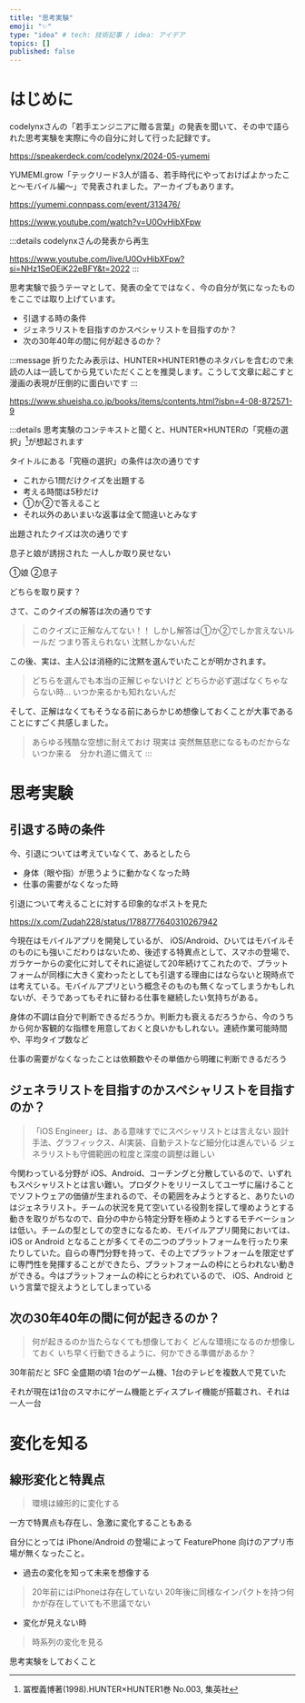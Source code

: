 ```yaml
---
title: "思考実験"
emoji: "✨"
type: "idea" # tech: 技術記事 / idea: アイデア
topics: []
published: false
---
```


# はじめに
codelynxさんの「若手エンジニアに贈る言葉」の発表を聞いて、その中で語られた思考実験を実際に今の自分に対して行った記録です。

https://speakerdeck.com/codelynx/2024-05-yumemi

YUMEMI.grow「テックリード3人が語る、若手時代にやっておけばよかったこと〜モバイル編〜」で発表されました。アーカイブもあります。

https://yumemi.connpass.com/event/313476/

https://www.youtube.com/watch?v=U0OvHibXFpw

:::details codelynxさんの発表から再生

https://www.youtube.com/live/U0OvHibXFpw?si=NHz1SeOEiK22eBFY&t=2022
:::

思考実験で扱うテーマとして、発表の全てではなく、今の自分が気になったものをここでは取り上げています。

- 引退する時の条件
- ジェネラリストを目指すのかスペシャリストを目指すのか？
- 次の30年40年の間に何が起きるのか？

:::message
折りたたみ表示は、HUNTER×HUNTER1巻のネタバレを含むので未読の人は一読してから見ていただくことを推奨します。こうして文章に起こすと漫画の表現が圧倒的に面白いです
:::

https://www.shueisha.co.jp/books/items/contents.html?isbn=4-08-872571-9

:::details 思考実験のコンテキストと聞くと、HUNTER×HUNTERの「究極の選択」[^hunterxhunter]が想起されます

[^hunterxhunter]: 冨樫義博著(1998).HUNTER×HUNTER1巻 No.003, 集英社

タイトルにある「究極の選択」の条件は次の通りです

- これから1問だけクイズを出題する
- 考える時間は5秒だけ
- ①か②で答えること
- それ以外のあいまいな返事は全て間違いとみなす

出題されたクイズは次の通りです

息子と娘が誘拐された
一人しか取り戻せない

①娘
②息子

どちらを取り戻す？

さて、このクイズの解答は次の通りです

> このクイズに正解なんてない！！
> しかし解答は①か②でしか言えないルールだ
> つまり答えられない
> 沈黙しかないんだ

この後、実は、主人公は消極的に沈黙を選んでいたことが明かされます。

> どちらを選んでも本当の正解じゃないけど
> どちらか必ず選ばなくちゃならない時…
> いつか来るかも知れないんだ

そして、正解はなくてもそうなる前にあらかじめ想像しておくことが大事であることにすごく共感しました。

> あらゆる残酷な空想に耐えておけ
> 現実は 突然無慈悲になるものだからな
> いつか来る　分かれ道に備えて
:::

# 思考実験
## 引退する時の条件
今、引退については考えていなくて、あるとしたら

- 身体（眼や指）が思うように動かなくなった時
- 仕事の需要がなくなった時

引退について考えることに対する印象的なポストを見た

https://x.com/Zudah228/status/1788777640310267942

今現在はモバイルアプリを開発しているが、 iOS/Android、ひいてはモバイルそのものにも強いこだわりはないため、後述する特異点として、スマホの登場で、ガラケーからの変化に対してそれに追従して20年続けてこれたので、プラットフォームが同様に大きく変わったとしても引退する理由にはならないと現時点では考えている。モバイルアプリという概念そのものも無くなってしまうかもしれないが、そうであってもそれに替わる仕事を継続したい気持ちがある。

身体の不調は自分で判断できるだろうか。判断力も衰えるだろうから、今のうちから何か客観的な指標を用意しておくと良いかもしれない。連続作業可能時間や、平均タイプ数など

仕事の需要がなくなったことは依頼数やその単価から明確に判断できるだろう

## ジェネラリストを目指すのかスペシャリストを目指すのか？

> 「iOS Engineer」は、ある意味すでにスペシャリストとは言えない
> 設計手法、グラフィックス、AI実装、自動テストなど細分化は進んでいる
> ジェネラリストも守備範囲の粒度と深度の調整は難しい

今関わっている分野が iOS、Android、コーチングと分散しているので、いずれもスペシャリストとは言い難い。プロダクトをリリースしてユーザに届けることでソフトウェアの価値が生まれるので、その範囲をみようとすると、ありたいのはジェネラリスト。チームの状況を見て空いている役割を探して埋めようとする動きを取りがちなので、自分の中から特定分野を極めようとするモチベーションは低い。チームの型としての空きになるため、モバイルアプリ開発においては、 iOS or Android となることが多くてその二つのプラットフォームを行ったり来たりしていた。自らの専門分野を持って、その上でプラットフォームを限定せずに専門性を発揮することができたら、プラットフォームの枠にとらわれない動きができる。今はプラットフォームの枠にとらわれているので、 iOS、Android という言葉で捉えようとしてしまっている

## 次の30年40年の間に何が起きるのか？

> 何が起きるのか当たらなくても想像しておく
> どんな環境になるのか想像しておく
> いち早く行動できるように、何かできる準備があるか？

30年前だと SFC 全盛期の頃
1台のゲーム機、1台のテレビを複数人で見ていた

それが現在は1台のスマホにゲーム機能とディスプレイ機能が搭載され、それは一人一台


# 変化を知る
## 線形変化と特異点

> 環境は線形的に変化する

一方で特異点も存在し、急激に変化することもある

自分にとっては iPhone/Android の登場によって FeaturePhone 向けのアプリ市場が無くなったこと。


- 過去の変化を知って未来を想像する

> 20年前にはiPhoneは存在していない
> 20年後に同様なインパクトを持つ何かが存在していても不思議でない

- 変化が見えない時
> 時系列の変化を見る

思考実験をしておくこと

